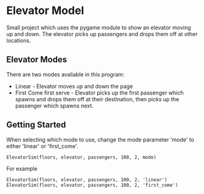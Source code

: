 # Elevator Model

Small project which uses the pygame module to show an elevator moving up and down. The elevator picks up passengers and drops them off at other locations.

## Elevator Modes

There are two modes avaliable in this program:
 * Linear - Elevator moves up and down the page
 * First Come first serve - Elevator picks up the first passenger which spawns and drops them off at their destination, then picks up the passenger which spawns next.
 
## Getting Started

When selecting which mode to use, change the mode parameter 'mode' to either 'linear' or 'first_come'.

```
ElevatorSim(floors, elevator, passengers, 100, 2, mode)
```

For example

```
ElevatorSim(floors, elevator, passengers, 100, 2, 'linear')
ElevatorSim(floors, elevator, passengers, 100, 2, 'first_come')
```
